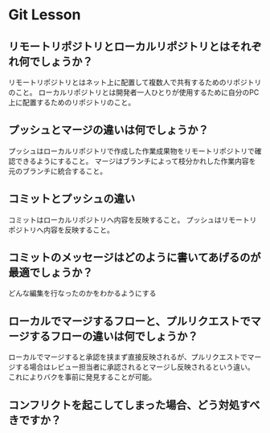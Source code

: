 # Git Lesson

## リモートリポジトリとローカルリポジトリとはそれぞれ何でしょうか？

リモートリポジトリとはネット上に配置して複数人で共有するためのリポジトリのこと。
ローカルリポジトリとは開発者一人ひとりが使用するために自分のPC上に配置するためのリポジトリのこと。

## プッシュとマージの違いは何でしょうか？
プッシュはローカルリポジトリで作成した作業成果物をリモートリポジトリで確認できるようにすること。
マージはブランチによって枝分かれした作業内容を元のブランチに統合すること。

## コミットとプッシュの違い
コミットはローカルリポジトリへ内容を反映すること。
プッシュはリモートリポジトリへ内容を反映すること。

## コミットのメッセージはどのように書いてあげるのが最適でしょうか？
どんな編集を行なったのかをわかるようにする


## ローカルでマージするフローと、プルリクエストでマージするフローの違いは何でしょうか？
ローカルでマージすると承認を挟まず直接反映されるが、プルリクエストでマージする場合はレビュー担当者に承認されるとマージし反映されるという違い。
これによりバクを事前に発見することが可能。


## コンフリクトを起こしてしまった場合、どう対処すべきですか？
